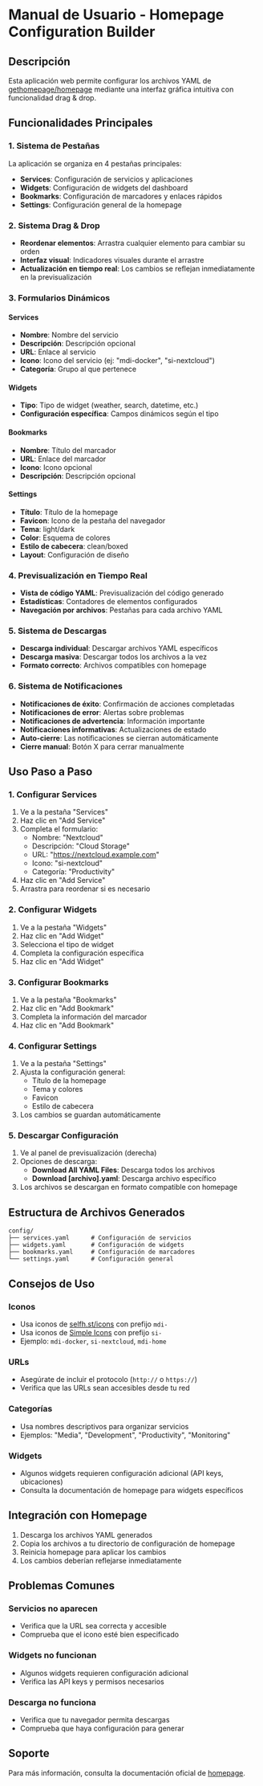 # Manual de Usuario - Homepage Configuration Builder

## Descripción

Esta aplicación web permite configurar los archivos YAML de [gethomepage/homepage](https://github.com/gethomepage/homepage) mediante una interfaz gráfica intuitiva con funcionalidad drag & drop.

## Funcionalidades Principales

### 1. Sistema de Pestañas

La aplicación se organiza en 4 pestañas principales:

- **Services**: Configuración de servicios y aplicaciones
- **Widgets**: Configuración de widgets del dashboard
- **Bookmarks**: Configuración de marcadores y enlaces rápidos
- **Settings**: Configuración general de la homepage

### 2. Sistema Drag & Drop

- **Reordenar elementos**: Arrastra cualquier elemento para cambiar su orden
- **Interfaz visual**: Indicadores visuales durante el arrastre
- **Actualización en tiempo real**: Los cambios se reflejan inmediatamente en la previsualización

### 3. Formularios Dinámicos

#### Services

- **Nombre**: Nombre del servicio
- **Descripción**: Descripción opcional
- **URL**: Enlace al servicio
- **Icono**: Icono del servicio (ej: "mdi-docker", "si-nextcloud")
- **Categoría**: Grupo al que pertenece

#### Widgets

- **Tipo**: Tipo de widget (weather, search, datetime, etc.)
- **Configuración específica**: Campos dinámicos según el tipo

#### Bookmarks

- **Nombre**: Título del marcador
- **URL**: Enlace del marcador
- **Icono**: Icono opcional
- **Descripción**: Descripción opcional

#### Settings

- **Título**: Título de la homepage
- **Favicon**: Icono de la pestaña del navegador
- **Tema**: light/dark
- **Color**: Esquema de colores
- **Estilo de cabecera**: clean/boxed
- **Layout**: Configuración de diseño

### 4. Previsualización en Tiempo Real

- **Vista de código YAML**: Previsualización del código generado
- **Estadísticas**: Contadores de elementos configurados
- **Navegación por archivos**: Pestañas para cada archivo YAML

### 5. Sistema de Descargas

- **Descarga individual**: Descargar archivos YAML específicos
- **Descarga masiva**: Descargar todos los archivos a la vez
- **Formato correcto**: Archivos compatibles con homepage

### 6. Sistema de Notificaciones

- **Notificaciones de éxito**: Confirmación de acciones completadas
- **Notificaciones de error**: Alertas sobre problemas
- **Notificaciones de advertencia**: Información importante
- **Notificaciones informativas**: Actualizaciones de estado
- **Auto-cierre**: Las notificaciones se cierran automáticamente
- **Cierre manual**: Botón X para cerrar manualmente

## Uso Paso a Paso

### 1. Configurar Services

1. Ve a la pestaña "Services"
2. Haz clic en "Add Service"
3. Completa el formulario:
   - Nombre: "Nextcloud"
   - Descripción: "Cloud Storage"
   - URL: "https://nextcloud.example.com"
   - Icono: "si-nextcloud"
   - Categoría: "Productivity"
4. Haz clic en "Add Service"
5. Arrastra para reordenar si es necesario

### 2. Configurar Widgets

1. Ve a la pestaña "Widgets"
2. Haz clic en "Add Widget"
3. Selecciona el tipo de widget
4. Completa la configuración específica
5. Haz clic en "Add Widget"

### 3. Configurar Bookmarks

1. Ve a la pestaña "Bookmarks"
2. Haz clic en "Add Bookmark"
3. Completa la información del marcador
4. Haz clic en "Add Bookmark"

### 4. Configurar Settings

1. Ve a la pestaña "Settings"
2. Ajusta la configuración general:
   - Título de la homepage
   - Tema y colores
   - Favicon
   - Estilo de cabecera
3. Los cambios se guardan automáticamente

### 5. Descargar Configuración

1. Ve al panel de previsualización (derecha)
2. Opciones de descarga:
   - **Download All YAML Files**: Descarga todos los archivos
   - **Download [archivo].yaml**: Descarga archivo específico
3. Los archivos se descargan en formato compatible con homepage

## Estructura de Archivos Generados

```
config/
├── services.yaml      # Configuración de servicios
├── widgets.yaml       # Configuración de widgets
├── bookmarks.yaml     # Configuración de marcadores
└── settings.yaml      # Configuración general
```

## Consejos de Uso

### Iconos

- Usa iconos de [selfh.st/icons](https://selfh.st/icons/) con prefijo `mdi-`
- Usa iconos de [Simple Icons](https://simpleicons.org/) con prefijo `si-`
- Ejemplo: `mdi-docker`, `si-nextcloud`, `mdi-home`

### URLs

- Asegúrate de incluir el protocolo (`http://` o `https://`)
- Verifica que las URLs sean accesibles desde tu red

### Categorías

- Usa nombres descriptivos para organizar servicios
- Ejemplos: "Media", "Development", "Productivity", "Monitoring"

### Widgets

- Algunos widgets requieren configuración adicional (API keys, ubicaciones)
- Consulta la documentación de homepage para widgets específicos

## Integración con Homepage

1. Descarga los archivos YAML generados
2. Copia los archivos a tu directorio de configuración de homepage
3. Reinicia homepage para aplicar los cambios
4. Los cambios deberían reflejarse inmediatamente

## Problemas Comunes

### Servicios no aparecen

- Verifica que la URL sea correcta y accesible
- Comprueba que el icono esté bien especificado

### Widgets no funcionan

- Algunos widgets requieren configuración adicional
- Verifica las API keys y permisos necesarios

### Descarga no funciona

- Verifica que tu navegador permita descargas
- Comprueba que haya configuración para generar

## Soporte

Para más información, consulta la documentación oficial de [homepage](https://gethomepage.dev/).
